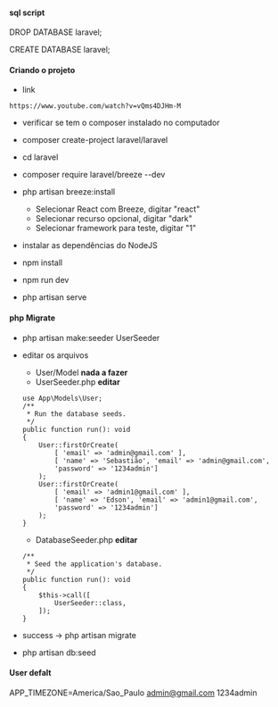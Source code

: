 #### sql script
DROP DATABASE laravel;

CREATE DATABASE laravel;

#### Criando o projeto
* link
```
https://www.youtube.com/watch?v=vQms4DJHm-M
```
* verificar se tem o composer instalado no computador
* composer create-project laravel/laravel
* cd laravel
* composer require laravel/breeze --dev
* php artisan breeze:install
    * Selecionar React com Breeze, digitar "react"
    * Selecionar recurso opcional, digitar "dark"
    * Selecionar framework para teste, digitar "1"

* instalar as dependências do NodeJS
* npm install

* npm run dev
* php artisan serve

#### php Migrate

* php artisan make:seeder UserSeeder

* editar os arquivos 
    * User/Model <b>nada a fazer </b>
    * UserSeeder.php <b> editar </b>
    ```
    use App\Models\User;
    /**
     * Run the database seeds.
     */
    public function run(): void
    {
        User::firstOrCreate(
            [ 'email' => 'admin@gmail.com' ],
            [ 'name' => 'Sebastião', 'email' => 'admin@gmail.com',
            'password' => '1234admin']
        );
        User::firstOrCreate(
            [ 'email' => 'admin1@gmail.com' ],
            [ 'name' => 'Edson', 'email' => 'admin1@gmail.com',
            'password' => '1234admin']
        );
    }
    ```
    
    * DatabaseSeeder.php <b> editar </b>
    ```
    /**
     * Seed the application's database.
     */
    public function run(): void
    {
        $this->call([
            UserSeeder::class,
        ]);
    }
    ```
* success -> php artisan migrate

* php artisan db:seed

#### User defalt
APP_TIMEZONE=America/Sao_Paulo
admin@gmail.com
1234admin